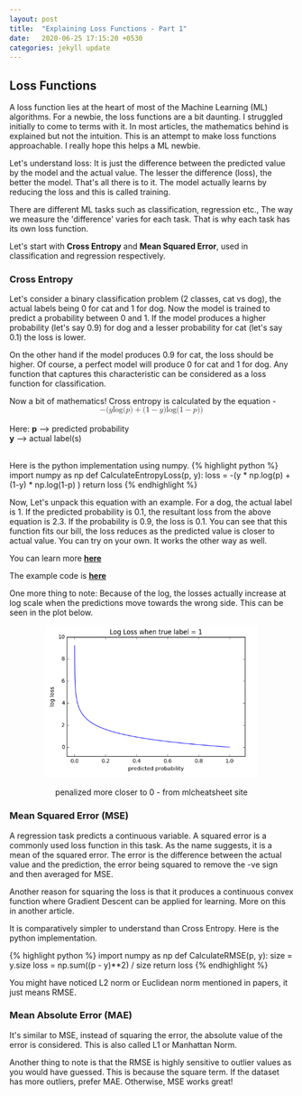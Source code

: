 ```yaml
---
layout: post
title:  "Explaining Loss Functions - Part 1"
date:   2020-06-25 17:15:20 +0530
categories: jekyll update
---
```


## Loss Functions
A loss function lies at the heart of most of the Machine Learning (ML) algorithms. For a newbie, 
the loss functions are a bit daunting. I struggled initially to come to terms with it. 
In most articles, the mathematics behind is explained but not the intuition. 
This is an attempt to make loss functions approachable. I really hope this helps a ML newbie.

Let's understand loss: It is just the difference between the predicted value by the model and 
the actual value. The lesser the difference (loss), the better the model. That's all there is to it. 
The model actually learns by reducing the loss and this is called training.

There are different ML tasks such as classification, regression etc., The way we measure the 'difference'
varies for each task. That is why each task has its own loss function. 

Let's start with **Cross Entropy** and **Mean Squared Error**, used in classification and regression respectively.

### Cross Entropy 
Let's consider a binary classification problem (2 classes, cat vs dog), the actual labels being 
0 for cat and 1 for dog. Now the model is trained to predict a probability between 0 and 1. If the model 
produces a higher probability (let's say 0.9) for dog and a lesser probability for cat (let's say 0.1) 
the loss is lower. 

On the other hand if the model produces 0.9 for cat, the loss should be higher. Of course, a perfect model 
will produce 0 for cat and 1 for dog. Any function that captures this characteristic can be considered 
as a loss function for classification.

Now a bit of mathematics! Cross entropy is calculated by the equation - 
<br>
<math xmlns="http://www.w3.org/1998/Math/MathML" display="block">
  <mo>&#x2212;<!-- − --></mo>
  <mrow class="MJX-TeXAtom-ORD">
    <mo stretchy="false">(</mo>
    <mi>y</mi>
    <mi>log</mi>
    <mo>&#x2061;<!-- ⁡ --></mo>
    <mo stretchy="false">(</mo>
    <mi>p</mi>
    <mo stretchy="false">)</mo>
    <mo>+</mo>
    <mo stretchy="false">(</mo>
    <mn>1</mn>
    <mo>&#x2212;<!-- − --></mo>
    <mi>y</mi>
    <mo stretchy="false">)</mo>
    <mi>log</mi>
    <mo>&#x2061;<!-- ⁡ --></mo>
    <mo stretchy="false">(</mo>
    <mn>1</mn>
    <mo>&#x2212;<!-- − --></mo>
    <mi>p</mi>
    <mo stretchy="false">)</mo>
    <mo stretchy="false">)</mo>
  </mrow>
</math>
<br>
Here:
**p** --> predicted probability<br>
**y** --> actual label(s)

<br>
Here is the python implementation using numpy.
{% highlight python %}
import numpy as np
def CalculateEntropyLoss(p, y):
    loss = -(y * np.log(p) + (1-y) * np.log(1-p) )
    return loss
{% endhighlight %}

Now, Let's unpack this equation with an example. For a dog, the actual label is 1.
If the predicted probability is 0.1, the resultant loss from the above equation is 2.3. 
If the probability is 0.9, the loss is 0.1. You can see that this function fits our bill, the loss reduces as the 
predicted value is closer to actual value. You can try on your own. It works the other way as well.

You can learn more [**here**](https://ml-cheatsheet.readthedocs.io/en/latest/loss_functions.html)

The example code is [**here**](https://colab.research.google.com/drive/1FElLRoubzuejXwFnudayfE-LL_hgjZD0?usp=sharing)

One more thing to note: Because of the log, the losses actually increase at log scale when 
the predictions move towards the wrong side. This can be seen in the plot below. 

<div class="imgcap" align="center">
<img src="/images/loss/cross_entropy.png" height="75%" width="75%">
<p>penalized more closer to 0 - from mlcheatsheet site</p>
</div>

### Mean Squared Error (MSE)
A regression task predicts a continuous variable. A squared error is a commonly used loss function in this task.
As the name suggests, it is a mean of the squared error. The error is the difference between the actual value 
and the prediction, the error being squared to remove the -ve sign and then averaged for MSE.

Another reason for squaring the loss is that it produces a continuous convex function where Gradient Descent can
be applied for learning. More on this in another article.

It is comparatively simpler to understand than Cross Entropy. Here is the python implementation.
<br>

{% highlight python %}
import numpy as np
def CalculateRMSE(p, y):
  size = y.size
  loss = np.sum((p - y)**2) / size
  return loss
{% endhighlight %}

You might have noticed L2 norm or Euclidean norm mentioned in papers, it just means RMSE.

### Mean Absolute Error (MAE)
It's similar to MSE, instead of squaring the error, the absolute value of the error is considered. 
This is also called L1 or Manhattan Norm.

Another thing to note is that the RMSE is highly sensitive to outlier values as you would have guessed.
This is because the square term. If the dataset has more outliers, prefer MAE. Otherwise, MSE works great!





[jekyll-docs]: https://jekyllrb.com/docs/home
[jekyll-gh]:   https://github.com/jekyll/jekyll
[jekyll-talk]: https://talk.jekyllrb.com/
